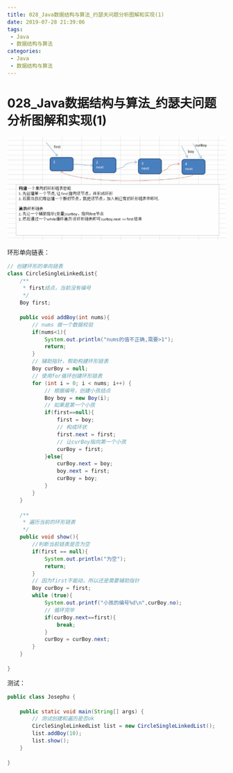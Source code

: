 ```yaml
---
title: 028_Java数据结构与算法_约瑟夫问题分析图解和实现(1)
date: 2019-07-28 21:39:06
tags: 
 - Java
 - 数据结构与算法
categories:
 - Java
 - 数据结构与算法
---
```


# 028_Java数据结构与算法_约瑟夫问题分析图解和实现(1)

![约瑟夫问题分析图解](https://raw.githubusercontent.com/tomxwd/ImageHosting/master/blog/%E6%95%B0%E6%8D%AE%E7%BB%93%E6%9E%84/028%E7%BA%A6%E7%91%9F%E5%A4%AB%E9%97%AE%E9%A2%98%E5%88%86%E6%9E%90%E5%9B%BE%E8%A7%A3.png)





环形单向链表：

```java
// 创建环形的单向链表
class CircleSingleLinkedList{
    /**
     * first结点，当前没有编号
     */
    Boy first;

    public void addBoy(int nums){
        // nums 做一个数据校验
        if(nums<1){
            System.out.println("nums的值不正确,需要>1");
            return;
        }
        // 辅助指针，帮助构建环形链表
        Boy curBoy = null;
        // 使用for循环创建环形链表
        for (int i = 0; i < nums; i++) {
            // 根据编号，创建小孩结点
            Boy boy = new Boy(i);
            // 如果是第一个小孩
            if(first==null){
                first = boy;
                // 构成环状
                first.next = first;
                // 让curBoy指向第一个小孩
                curBoy = first;
            }else{
                curBoy.next = boy;
                boy.next = first;
                curBoy = boy;
            }
        }
    }

    /**
     * 遍历当前的环形链表
     */
    public void show(){
        //判断当前链表是否为空
        if(first == null){
            System.out.println("为空");
            return;
        }
        // 因为first不能动，所以还是需要辅助指针
        Boy curBoy = first;
        while (true){
            System.out.printf("小孩的编号%d\n",curBoy.no);
            // 循环完毕
            if(curBoy.next==first){
                break;
            }
            curBoy = curBoy.next;
        }
    }

}
```



测试：

```java
public class Josephu {

    public static void main(String[] args) {
        // 测试创建和遍历是否ok
        CircleSingleLinkedList list = new CircleSingleLinkedList();
        list.addBoy(10);
        list.show();
    }

}
```

